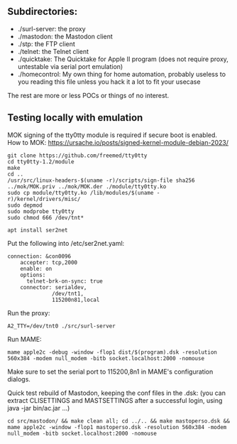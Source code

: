 ## Subdirectories:

* ./surl-server: the proxy
* ./mastodon: the Mastodon client
* ./stp: the FTP client
* ./telnet: the Telnet client
* ./quicktake: The Quicktake for Apple II program (does not require proxy, untestable via serial port emulation)
* ./homecontrol: My own thing for home automation, probably useless to you reading this file unless you hack it a lot to fit your usecase

The rest are more or less POCs or things of no interest.

## Testing locally with emulation

MOK signing of the tty0tty module is required if secure boot is enabled.
How to MOK: https://ursache.io/posts/signed-kernel-module-debian-2023/
```
git clone https://github.com/freemed/tty0tty
cd tty0tty-1.2/module
make
cd ..
/usr/src/linux-headers-$(uname -r)/scripts/sign-file sha256 ../mok/MOK.priv ../mok/MOK.der ./module/tty0tty.ko
sudo cp module/tty0tty.ko /lib/modules/$(uname -r)/kernel/drivers/misc/
sudo depmod
sudo modprobe tty0tty
sudo chmod 666 /dev/tnt*

apt install ser2net
```

Put the following into /etc/ser2net.yaml:
```
connection: &con0096
    accepter: tcp,2000
    enable: on
    options:
      telnet-brk-on-sync: true
    connector: serialdev,
              /dev/tnt1,
              115200n81,local
```

Run the proxy:
```
A2_TTY=/dev/tnt0 ./src/surl-server
```
Run MAME:
```
mame apple2c -debug -window -flop1 dist/$(program).dsk -resolution 560x384 -modem null_modem -bitb socket.localhost:2000 -nomouse
```
Make sure to set the serial port to 115200,8n1 in MAME's configuration dialogs.

Quick test rebuild of Mastodon, keeping the conf files in the .dsk: (you can extract CLISETTINGS and MASTSETTINGS after a successful login, using java -jar bin/ac.jar ...)
```
cd src/mastodon/ && make clean all; cd ../.. && make mastoperso.dsk && mame apple2c -window -flop1 mastoperso.dsk -resolution 560x384 -modem null_modem -bitb socket.localhost:2000 -nomouse
```
